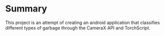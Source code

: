 # Summary

This project is an attempt of creating an android application that classifies different types of garbage through the CameraX API and TorchScript.